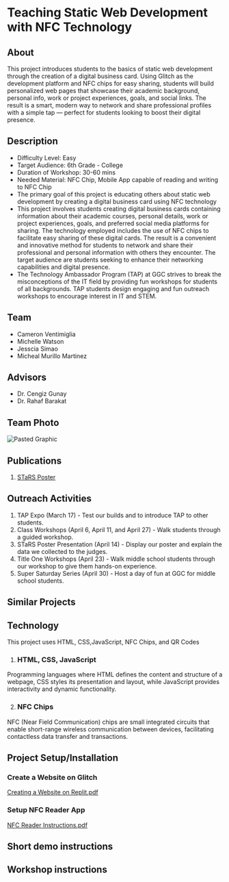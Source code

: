 # Teaching Static Web Development with NFC Technology
## About
This project introduces students to the basics of static web development through the creation of a digital business card. Using Glitch as the development platform and NFC chips for easy sharing, students will build personalized web pages that showcase their academic background, personal info, work or project experiences, goals, and social links. The result is a smart, modern way to network and share professional profiles with a simple tap — perfect for students looking to boost their digital presence.
## Description
  * Difficulty Level: Easy
  * Target Audience: 6th Grade - College
  * Duration of Workshop: 30-60 mins
  * Needed Material: NFC Chip, Mobile App capable of reading and writing to NFC Chip
  * The primary goal of this project is educating others about static web development by creating a digital business card using NFC technology
  * This project involves students creating digital business cards containing information about their academic courses, personal details, work or project experiences, goals, and preferred social media platforms for sharing. The technology employed includes the use of NFC chips to facilitate easy sharing of these digital cards. The result is a convenient and innovative method for students to network and share their professional and personal information with others they encounter. The target audience are students seeking to enhance their networking capabilities and digital presence.
  * The Technology Ambassador Program (TAP) at GGC strives to break the misconceptions of the IT field by providing fun workshops for students of all backgrounds. TAP students design engaging and fun outreach workshops to encourage interest in IT and STEM.
## Team
* Cameron Ventimiglia
* Michelle Watson
* Jesscia Simao
* Micheal Murillo Martinez
## Advisors 
* Dr. Cengiz Gunay
* Dr. Rahaf Barakat
## Team Photo
![Pasted Graphic](https://github.com/BrianMorga/TapIn/assets/93609613/90bda334-076e-49aa-8f73-b7e43a6d8df7)
## Publications
1. [STaRS Poster](https://github.com/TechAmbassadors-GGC/TapIn/blob/main/documents/TapIn-Stars-Poster.pdf)
## Outreach Activities
1. TAP Expo (March 17) - Test our builds and to introduce TAP to other students.
2. Class Workshops (April 6, April 11, and April 27) - Walk students through a guided workshop.
3. STaRS Poster Presentation (April 14) - Display our poster and explain the data we collected to the judges.
4. Title One Workshops (April 23) - Walk middle school students through our workshop to give them hands-on experience.
5. Super Saturday Series (April 30) - Host a day of fun at GGC for middle school students.
## Similar Projects
## Technology
This project uses HTML, CSS,JavaScript, NFC Chips, and QR Codes
1. ### HTML, CSS, JavaScript
Programming languages where HTML defines the content and structure of a webpage, CSS styles its presentation and layout, while JavaScript provides interactivity and dynamic functionality.

2. ### NFC Chips
NFC (Near Field Communication) chips are small integrated circuits that enable short-range wireless communication between devices, facilitating contactless data transfer and transactions.

## Project Setup/Installation
### Create a Website on Glitch
[Creating a Website on Replit.pdf](https://github.com/TAP-GGC/TapIn/blob/main/documents/Creating%20a%20Website%20on%20Replit.pdf)
### Setup NFC Reader App
[NFC Reader Instructions.pdf](https://github.com/TAP-GGC/TapIn/blob/main/documents/NFC%20Reader%20Instructions.pdf)

## Short demo instructions
## Workshop instructions

